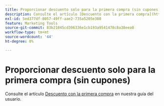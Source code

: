 ```yaml
---
title: Proporcionar descuento solo para la primera compra (sin cupones)
description: Consulte el artículo [Descuento con la primera compra](https://docs.magento.com/m2/ee/user_guide/marketing/price-rule-discount-first-purchase.html) en nuestra guía del usuario.
exl-id: 5ed377df-8057-49ff-aae2-735a5205e360
feature: Marketing Tools
source-git-commit: 83b21845cd306336e1cb193a9541478c8a38eea8
workflow-type: tm+mt
source-wordcount: '44'
ht-degree: 0%

---
```


# Proporcionar descuento solo para la primera compra (sin cupones)

Consulte el artículo [Descuento con la primera compra](https://docs.magento.com/m2/ee/user_guide/marketing/price-rule-discount-first-purchase.html) en nuestra guía del usuario.
